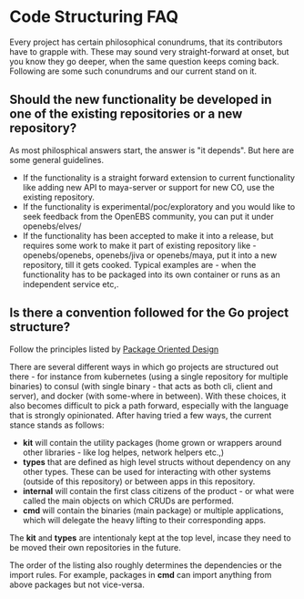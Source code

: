 # Code Structuring FAQ

Every project has certain philosophical conundrums, that its contributors have to grapple with. These may sound very straight-forward at onset, but you know they go deeper, when the same question keeps coming back. Following are some such conundrums and our current stand on it. 

## Should the new functionality be developed in one of the existing repositories or a new repository?

As most philosphical answers start, the answer is "it depends". But here are some general guidelines. 
- If the functionality is a straight forward extension to current functionality like adding new API to maya-server or support for new CO, use the existing repository. 
- If the functionality is experimental/poc/exploratory and you would like to seek feedback from the OpenEBS community, you can put it under openebs/elves/<sub-project>
- If the functionality has been accepted to make it into a release, but requires some work to make it part of existing repository like - openebs/openebs, openebs/jiva or openebs/maya, put it into a new repository, till it gets cooked. Typical examples are - when the functionality has to be packaged into its own container or runs as an independent service etc,. 

## Is there a convention followed for the Go project structure?

Follow the principles listed by [Package Oriented Design](https://www.goinggo.net/2017/02/package-oriented-design.html)

There are several different ways in which go projects are structured out there - for instance from kubernetes (using a single repository for multiple binaries) to consul (with single binary - that acts as both cli, client and server), and docker (with some-where in between). With these choices, it also becomes difficult to pick a path forward, especially with the language that is strongly opinionated. After having tried a few ways, the current stance stands as follows:

- **kit** will contain the utility packages (home grown or wrappers around other libraries - like log helpes, network helpers etc.,)
- **types** that are defined as high level structs without dependency on any other types. These can be used for interacting with other systems (outside of this repository) or between apps in this repository.
- **internal** will contain the first class citizens of the product - or what were called the main objects on which CRUDs are performed. 
- **cmd** will contain the binaries (main package) or multiple applications, which will delegate the heavy lifting to their corresponding apps.

The **kit** and **types** are intentionaly kept at the top level, incase they need to be moved their own repositories in the future. 

The order of the listing also roughly determines the dependencies or the import rules. For example, packages in **cmd** can import anything from above packages but not vice-versa.
